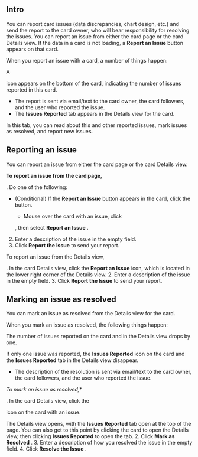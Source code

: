 

Intro
-------

You can report card issues (data discrepancies, chart design, etc.) and send the report to the card owner, who will bear responsibility for resolving the issues. You can report an issue from either the card page or the card Details view. If the data in a card is not loading, a
 **Report an Issue**
 button appears on that card.


 When you report an issue with a card, a number of things happen:

 A

icon appears on the bottom of the card, indicating the number of issues reported in this card.
* The report is sent via email/text to the card owner, the card followers, and the user who reported the issue.
* The
 **Issues Reported**
 tab appears in the Details view for the card.


 In this tab, you can read about this and other reported issues, mark issues as resolved, and report new issues.

Reporting an issue
--------------------

You can report an issue from either the card page or the card Details view.


**To report an issue from the card page,**

. Do one of the following:

* (Conditional) If the
	 **Report an Issue**
	 button appears in the card, click the button.
	* Mouse over the card with an issue, click


	 , then select
	 **Report an Issue**
	 .
2. Enter a description of the issue in the empty field.
3. Click
 **Report the Issue**
 to send your report.

To report an issue from the Details view,

. In the card Details view, click the
 **Report an Issue**
 icon, which is located in the lower right corner of the Details view.
2. Enter a description of the issue in the empty field.
3. Click
 **Report the Issue**
 to send your report.

Marking an issue as resolved
------------------------------

You can mark an issue as resolved from the Details view for the card.


 When you mark an issue as resolved, the following things happen:

 The number of issues reported on the card and in the Details view drops by one.


 If only one issue was reported, the
 **Issues Reported**
 icon on the card and the
 **Issues Reported**
 tab in the Details view disappear.
* The description of the resolution is sent via email/text to the card owner, the card followers, and the user who reported the issue.

*To mark an issue as resolved,**

. In the card Details view, click the

icon on the card with an issue.


 The Details view opens, with the
 **Issues Reported**
 tab open at the top of the page. You can also get to this point by clicking the card to open the Details view, then clicking
 **Issues Reported**
 to open the tab.
2. Click
 **Mark as Resolved**
 .
3. Enter a description of how you resolved the issue in the empty field.
4. Click
 **Resolve the Issue**
 .


